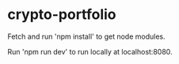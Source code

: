 # crypto-portfolio

Fetch and run 'npm install' to get node modules.

Run 'npm run dev' to run locally at localhost:8080.
